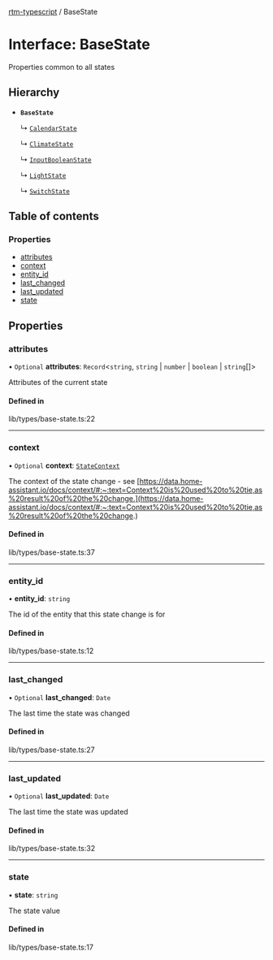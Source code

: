 [rtm-typescript](../README.md) / BaseState

# Interface: BaseState

Properties common to all states

## Hierarchy

- **`BaseState`**

  ↳ [`CalendarState`](CalendarState.md)

  ↳ [`ClimateState`](ClimateState.md)

  ↳ [`InputBooleanState`](InputBooleanState.md)

  ↳ [`LightState`](LightState.md)

  ↳ [`SwitchState`](SwitchState.md)

## Table of contents

### Properties

- [attributes](BaseState.md#attributes)
- [context](BaseState.md#context)
- [entity\_id](BaseState.md#entity_id)
- [last\_changed](BaseState.md#last_changed)
- [last\_updated](BaseState.md#last_updated)
- [state](BaseState.md#state)

## Properties

### attributes

• `Optional` **attributes**: `Record`\<`string`, `string` \| `number` \| `boolean` \| `string`[]\>

Attributes of the current state

#### Defined in

lib/types/base-state.ts:22

___

### context

• `Optional` **context**: [`StateContext`](StateContext.md)

The context of the state change - see [https://data.home-assistant.io/docs/context/#:~:text=Context%20is%20used%20to%20tie,as%20result%20of%20the%20change.](https://data.home-assistant.io/docs/context/#:~:text=Context%20is%20used%20to%20tie,as%20result%20of%20the%20change.)

#### Defined in

lib/types/base-state.ts:37

___

### entity\_id

• **entity\_id**: `string`

The id of the entity that this state change is for

#### Defined in

lib/types/base-state.ts:12

___

### last\_changed

• `Optional` **last\_changed**: `Date`

The last time the state was changed

#### Defined in

lib/types/base-state.ts:27

___

### last\_updated

• `Optional` **last\_updated**: `Date`

The last time the state was updated

#### Defined in

lib/types/base-state.ts:32

___

### state

• **state**: `string`

The state value

#### Defined in

lib/types/base-state.ts:17
